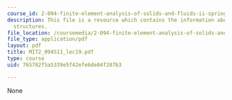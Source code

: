 ```yaml
---
course_id: 2-094-finite-element-analysis-of-solids-and-fluids-ii-spring-2011
description: This file is a resource which contains the information about slender
  structures.
file_location: /coursemedia/2-094-finite-element-analysis-of-solids-and-fluids-ii-spring-2011/765782f5a5339e5f42efe6de04f207b3_MIT2_094S11_lec19.pdf
file_type: application/pdf
layout: pdf
title: MIT2_094S11_lec19.pdf
type: course
uid: 765782f5a5339e5f42efe6de04f207b3

---
```

None